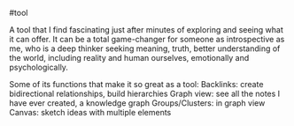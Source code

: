 #tool

A tool that I find fascinating just after minutes of exploring and seeing what it can offer. It can be a total game-changer for someone as introspective as me, who is a deep thinker seeking meaning, truth, better understanding of the world, including reality and human ourselves, emotionally and psychologically.

Some of its functions that make it so great as a tool:
	Backlinks: create bidirectional relationships, build hierarchies
	Graph view: see all the notes I have ever created, a knowledge graph
	Groups/Clusters: in graph view
	Canvas: sketch ideas with multiple elements